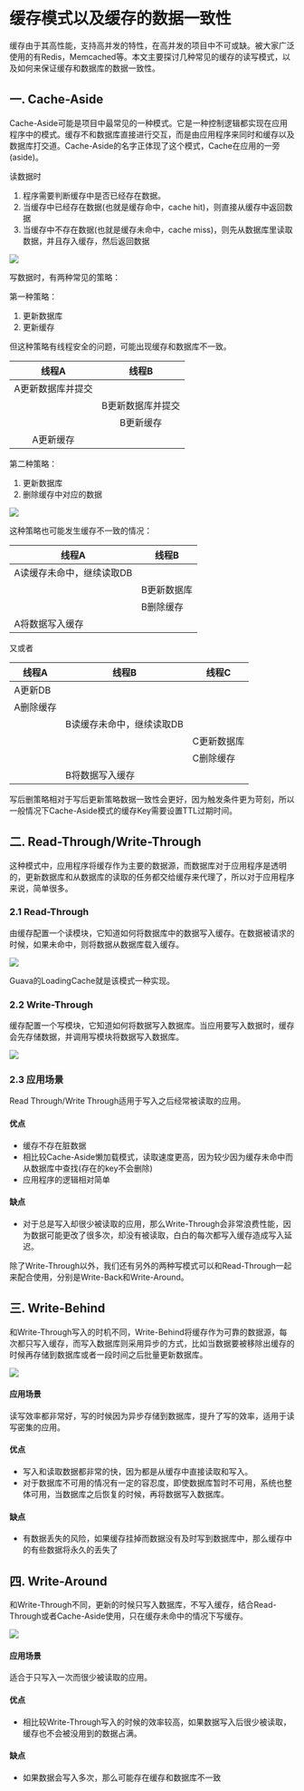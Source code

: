 # 缓存模式以及缓存的数据一致性

缓存由于其高性能，支持高并发的特性，在高并发的项目中不可或缺。被大家广泛使用的有Redis，Memcached等。本文主要探讨几种常见的缓存的读写模式，以及如何来保证缓存和数据库的数据一致性。

## 一. Cache-Aside

Cache-Aside可能是项目中最常见的一种模式。它是一种控制逻辑都实现在应用程序中的模式。缓存不和数据库直接进行交互，而是由应用程序来同时和缓存以及数据库打交道。Cache-Aside的名字正体现了这个模式，Cache在应用的一旁(aside)。

读数据时

1. 程序需要判断缓存中是否已经存在数据。
2. 当缓存中已经存在数据(也就是缓存命中，cache hit)，则直接从缓存中返回数据
3. 当缓存中不存在数据(也就是缓存未命中，cache miss)，则先从数据库里读取数据，并且存入缓存，然后返回数据

![](../images/3.png)

写数据时，有两种常见的策略：

第一种策略：

1. 更新数据库
2. 更新缓存

但这种策略有线程安全的问题，可能出现缓存和数据库不一致。

|       线程A       |       线程B       |
| :---------------: | :---------------: |
| A更新数据库并提交 |                   |
|                   | B更新数据库并提交 |
|                   |     B更新缓存     |
|     A更新缓存     |                   |

第二种策略：

1. 更新数据库
2. 删除缓存中对应的数据

![](../images/4.png)

这种策略也可能发生缓存不一致的情况：

| 线程A                     | 线程B       |
| ------------------------- | ----------- |
| A读缓存未命中，继续读取DB |             |
|                           | B更新数据库 |
|                           | B删除缓存   |
| A将数据写入缓存           |             |

又或者

| 线程A     | 线程B                     | 线程C       |
| --------- | ------------------------- | ----------- |
| A更新DB   |                           |             |
| A删除缓存 |                           |             |
|           | B读缓存未命中，继续读取DB |             |
|           |                           | C更新数据库 |
|           |                           | C删除缓存   |
|           | B将数据写入缓存           |             |

写后删策略相对于写后更新策略数据一致性会更好，因为触发条件更为苛刻，所以一般情况下Cache-Aside模式的缓存Key需要设置TTL过期时间。

## 二. Read-Through/Write-Through

这种模式中，应用程序将缓存作为主要的数据源，而数据库对于应用程序是透明的，更新数据库和从数据库的读取的任务都交给缓存来代理了，所以对于应用程序来说，简单很多。

### 2.1 Read-Through

由缓存配置一个读模块，它知道如何将数据库中的数据写入缓存。在数据被请求的时候，如果未命中，则将数据从数据库载入缓存。

![](../images/5.png)

Guava的LoadingCache就是该模式一种实现。

### 2.2 Write-Through

缓存配置一个写模块，它知道如何将数据写入数据库。当应用要写入数据时，缓存会先存储数据，并调用写模块将数据写入数据库。

![](../images/6.png)

### 2.3 应用场景

Read Through/Write Through适用于写入之后经常被读取的应用。

#### 优点

- 缓存不存在脏数据
- 相比较Cache-Aside懒加载模式，读取速度更高，因为较少因为缓存未命中而从数据库中查找(存在的key不会删除)
- 应用程序的逻辑相对简单

#### 缺点

- 对于总是写入却很少被读取的应用，那么Write-Through会非常浪费性能，因为数据可能更改了很多次，却没有被读取，白白的每次都写入缓存造成写入延迟。

除了Write-Through以外，我们还有另外的两种写模式可以和Read-Through一起来配合使用，分别是Write-Back和Write-Around。

## 三. Write-Behind

和Write-Through写入的时机不同，Write-Behind将缓存作为可靠的数据源，每次都只写入缓存，而写入数据库则采用异步的方式，比如当数据要被移除出缓存的时候再存储到数据库或者一段时间之后批量更新数据库。

![](../images/7.png)

#### 应用场景

读写效率都非常好，写的时候因为异步存储到数据库，提升了写的效率，适用于读写密集的应用。

#### 优点

- 写入和读取数据都非常的快，因为都是从缓存中直接读取和写入。
- 对于数据库不可用的情况有一定的容忍度，即使数据库暂时不可用，系统也整体可用，当数据库之后恢复的时候，再将数据写入数据库。

#### 缺点

- 有数据丢失的风险，如果缓存挂掉而数据没有及时写到数据库中，那么缓存中的有些数据将永久的丢失了

## 四. Write-Around

和Write-Through不同，更新的时候只写入数据库，不写入缓存，结合Read-Through或者Cache-Aside使用，只在缓存未命中的情况下写缓存。

![](../images/8.png)

#### 应用场景

适合于只写入一次而很少被读取的应用。

#### 优点

- 相比较Write-Through写入的时候的效率较高，如果数据写入后很少被读取，缓存也不会被没用到的数据占满。

#### 缺点

- 如果数据会写入多次，那么可能存在缓存和数据库不一致